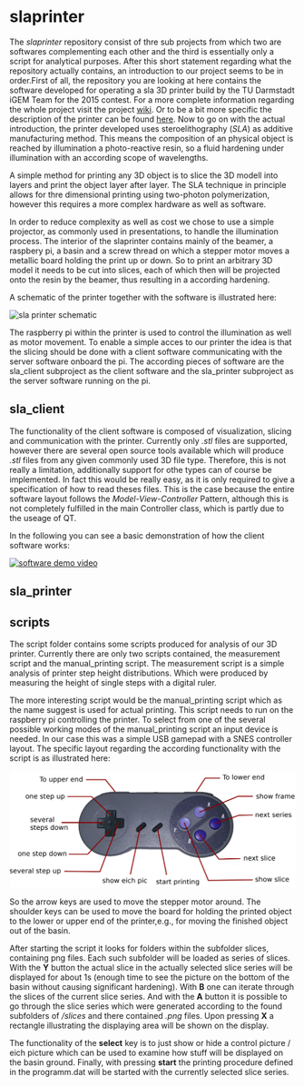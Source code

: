 # slaprinter

The *slaprinter* repository consist of thre sub projects from which two are softwares complementing each other and the third is essentially only a script for analytical purposes. After this short statement regarding what the repository actually contains, an introduction to our project seems to be in order.First of all, the repository you are looking at here contains the software developed for operating a sla 3D printer build by the TU Darmstadt iGEM Team for the 2015 contest. For a more complete information regarding the whole project visit the project [wiki](http://2015.igem.org/Team:TU_Darmstadt). Or to be a bit more specific the description of the printer can be found [here](http://2015.igem.org/Team:TU_Darmstadt/Project/Tech/Hardware). Now to go on with the actual introduction, the printer developed uses steroelithography (*SLA*) as additive manufacturing method. This means the composition of an physical object is reached by illumination a photo-reactive resin, so a fluid hardening under illumination with an according scope of wavelengths.

A simple method for printing any 3D object is to slice the 3D modell into layers and print the object layer after layer. The SLA technique in principle allows for thre dimensional printing using two-photon polymerization, however this requires a more complex hardware as well as software. 

In order to reduce complexity as well as cost we chose to use a simple projector, as commonly used in presentations, to handle the illumination process.
The interior of the slaprinter contains mainly of the beamer, a raspbery pi, a basin and a screw thread on which a stepper motor moves a metallic board holding the print up or down. So to print an arbitrary 3D model it needs to be cut into slices, each of which then will be projected onto the resin by the beamer, thus resulting in a according hardening.

A schematic of the printer together with the software is illustrated here:

![sla printer schematic ](http://2015.igem.org/wiki/images/7/74/TU_Darmstadt_tech_scheme_new.png) 

The raspberry pi within the printer is used to control the illumination as well as motor movement. To enable a simple acces to our printer the idea is that the slicing should be done with a client software communicating with the server software onboard the pi. The according pieces of software are the sla_client subproject as the client software and the sla_printer subproject as the server software running on the pi.
 

## sla_client

The functionality of the client software is composed of visualization, slicing and communication with the printer. Currently only *.stl* files are supported, however there are several open source tools available which will produce *.stl* files from any given commonly used 3D file type. Therefore, this is not really a limitation, additionally support for othe types can of course be implemented. In fact this would be really easy, as it is only required to give a specification of how to read theses files. 
This is the case because the entire software layout follows the *Model-View-Controller* Pattern, although this is not completely fulfilled in the main Controller class, which is partly due to the useage of QT. 

In the following you can see a basic demonstration of how the client software works:

[![software demo video](http://img.youtube.com/vi/ugnCqa_hhho/0.jpg)](https://www.youtube.com/watch?v=ugnCqa_hhho)

## sla_printer



## scripts

The script folder contains some scripts produced for analysis of our 3D printer. Currently there are only two scripts contained, the measurement script and the manual_printing script. The measurement script is a simple analysis of printer step height distributions. Which were produced by measuring the height of single steps with a digital ruler.

The more interesting script would be the manual_printing script which as the name suggest is used for actual printing. This script needs to run on the raspberry pi controlling the printer. To select from one of the several possible working modes of the manual_printing script an input device is needed. In our case this was a simple USB gamepad with a SNES controller layout. The specific layout regarding the according functionality with the script is as illustrated here:

![gamepad layout ](https://raw.githubusercontent.com/entropybit/slaprinter/master/scripts/manual_printing/controller.png) 

So the arrow keys are used to move the stepper motor around. The shoulder keys can be used to move the board for holding the printed object to the lower or upper end of the printer,e.g., for moving the finished object out of the basin.

After starting the script it looks for folders within the subfolder slices, containing png files. 
Each such subfolder will be loaded as series of slices. With the **Y** button the actual slice in the actually selected slice series will be displayed for about 1s (enough time to see the picture on the bottom of the basin without causing significant hardening). With **B** one can iterate through the slices of the current slice series. And with the **A** button it is possible to go through the slice series which were generated according to the found subfolders of */slices* and there contained *.png* files. 
Upon pressing **X** a rectangle illustrating the displaying area will be shown on the display.

The functionality of the **select** key is to just show or hide a control picture / eich picture which can be used to examine how stuff will be displayed on the basin ground. Finally, with pressing **start** the printing procedure defined in the programm.dat will be started with the currently selected slice series.

